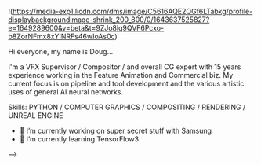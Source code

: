 !(https://media-exp1.licdn.com/dms/image/C5616AQE2QGf6LTabkg/profile-displaybackgroundimage-shrink_200_800/0/1643637525827?e=1649289600&v=beta&t=9ZJo8lq9QVF6Pcxo-b8ZorNFmx8xYINRFs46wIoAs0c)

Hi everyone, my name is Doug...

I'm a VFX Supervisor / Compositor / and overall CG expert with 15 years experience working in the Feature Animation and Commercial biz. My current focus is on pipeline and tool development and the various artistic uses of general AI neural networks. 

Skills: PYTHON / COMPUTER GRAPHICS / COMPOSITING / RENDERING / UNREAL ENGINE

- 🔭 I’m currently working on super secret stuff with Samsung
- 🌱 I’m currently learning TensorFlow3

-->
